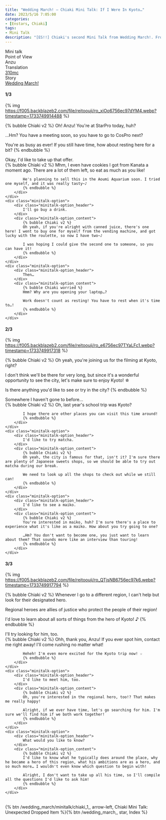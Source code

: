 ```yaml
---
title: "Wedding March! – Chiaki Mini Talk: If I Were In Kyoto…"
date: 2023/5/16 7:05:00
categories:
- [Enstars, Chiaki]
tags:
- Mini Talk
description: "[ES!!] Chiaki's second Mini Talk from Wedding March!. From Anzu's POV."
---
```

<div class="three-wrapper" style="--storyColor:#5ac189;--storyColor-rgb:90,193,137;--storyColor-h:147.4;--storyColor-s:45.4%;--storyColor-l:55.5%;">
    <div class="info-area">
        <div class="info">
            <div class="info-item characters">
                <div class="label">
                    Mini talk
                </div>
                <div class="value">
								<a href="/categories/Enstars/Chiaki" character="Chiaki"></a>
                </div>
            </div>
            <div class="info-item one">
                <div class="label">
                    Point of View
                </div>
                <div class="value">
                    Anzu
                </div>
            </div>
            <div class="info-item two">
                <div class="label">
                    Translation
                </div>
                <div class="value">
                    <a href="/about">310mc</a>
                </div>
            </div>
            <div class="info-item three">
                <div class="label">
                   Story
                </div>
                <div class="value">
                    <a href="/wedding_march">Wedding March!</a>
                </div>
            </div>
        </div>
    </div>
</div>

<!-- more -->

#### <div mt="rare"></div> 1/3

{% img https://f005.backblazeb2.com/file/reitoouji/ro_xiOo6756ec97dYM4.webp?timestamp=1733749914488 %}

{% bubble Chiaki v2 %}
Oh! Anzu! You're at StarPro today, huh?

…Hm? You have a meeting soon, so you have to go to CosPro next?

You're as busy as ever! If you still have time, how about resting here for a bit?
{% endbubble %}

<div class="minitalk" character="Anzu">
    <div class="minitalk-option">
        <div class="minitalk-option_header">
            Okay, I'd like to take up that offer.
        </div>
        <div class="minitalk-option_content">
            {% bubble Chiaki v2 %}
            Mhm, I even have cookies I got from Kanata a moment ago. There are a lot of them left, so eat as much as you like!

            He's planning to sell this in the Aoumi Aquarium soon. I tried one myself, and it was really tasty~♪
			{% endbubble %}
        </div>
    </div>
    <div class="minitalk-option">
        <div class="minitalk-option_header">
            I'll go buy a drink.
        </div>
        <div class="minitalk-option_content">
            {% bubble Chiaki v2 %}
            Oh yeah, if you're alright with canned juice, there's one here! I went to buy one for myself from the vending machine, and got lucky with the roulette, so now I have two~♪

            I was hoping I could give the second one to someone, so you can have it!
			{% endbubble %}
        </div>
    </div>
    <div class="minitalk-option">
        <div class="minitalk-option_header">
            Then…
        </div>
        <div class="minitalk-option_content">
            {% bubble Chiaki worried %}
            Hmm? Why are you opening your laptop…?

            Work doesn't count as resting! You have to rest when it's time to…!
			{% endbubble %}
        </div>
    </div>
</div>

#### <div mt="rare"></div> 2/3

{% img https://f005.backblazeb2.com/file/reitoouji/ro_e6756ec97TYaLFc1.webp?timestamp=1733749917318 %}

{% bubble Chiaki v2 %}
Oh yeah, you're joining us for the filming at Kyoto, right?

I don't think we'll be there for very long, but since it's a wonderful opportunity to see the city, let's make sure to enjoy Kyoto! ☆

Is there anything you'd like to see or try in the city?
{% endbubble %}

<div class="minitalk" character="Anzu">
    <div class="minitalk-option">
        <div class="minitalk-option_header">
            Somewhere I haven't gone to before…
        </div>
        <div class="minitalk-option_content">
            {% bubble Chiaki v2 %}
            Oh, last year's school trip was Kyoto?

            I hope there are other places you can visit this time around!
			{% endbubble %}
        </div>
    </div>
    <div class="minitalk-option">
        <div class="minitalk-option_header">
            I'd like to try matcha.
        </div>
        <div class="minitalk-option_content">
            {% bubble Chiaki v2 %}
            Oh yeah, the city is famous for that, isn't it? I'm sure there are plenty of Japanese sweets shops, so we should be able to try out matcha during our break.

            We need to look up all the shops to check out while we still can!
			{% endbubble %}
        </div>
    </div>
    <div class="minitalk-option">
        <div class="minitalk-option_header">
            I'd like to see a maiko.
        </div>
        <div class="minitalk-option_content">
            {% bubble Chiaki v2 %}
            You're interested in maiko, huh? I'm sure there's a place to experience what it's like as a maiko. How about you try going to one?

            …Hm? You don't want to become one, you just want to learn about them? That sounds more like an interview than touring!
			{% endbubble %}
        </div>
    </div>
</div>

#### <div mt="rare"></div> 3/3

{% img https://f005.backblazeb2.com/file/reitoouji/ro_QTjsNB6756ec97k6.webp?timestamp=1733749917794 %}

{% bubble Chiaki v2 %}
Whenever I go to a different region, I can't help but look for their designated hero.

Regional heroes are allies of justice who protect the people of their region!

I'd love to learn about all sorts of things from the hero of Kyoto! ♪
{% endbubble %}

<div class="minitalk" character="Anzu">
    <div class="minitalk-option">
        <div class="minitalk-option_header">
          I'll try looking for him, too.
        </div>
        <div class="minitalk-option_content">
            {% bubble Chiaki v2 %}
            Ohh, thank you, Anzu! If you ever spot him, contact me right away! I'll come rushing no matter what!

            Heheh! I'm even more excited for the Kyoto trip now! ☆
			{% endbubble %}
        </div>
    </div>
    <div class="minitalk-option">
        <div class="minitalk-option_header">
            I'd like to meet him, too.
        </div>
        <div class="minitalk-option_content">
            {% bubble Chiaki v2 %}
            Oh, you're interested in the regional hero, too!? That makes me really happy!

            Alright, if we ever have time, let's go searching for him. I'm sure we'll find him if we both work together!
			{% endbubble %}
        </div>
    </div>
    <div class="minitalk-option">
        <div class="minitalk-option_header">
            What would you like to know?
        </div>
        <div class="minitalk-option_content">
            {% bubble Chiaki v2 %}
            I'd like to know what he typically does around the place, why he became a hero of this region, what his ambitions are as a hero, and so much more… I wouldn't even know which question to begin with!

            Alright, I don't want to take up all his time, so I'll compile all the questions I'd like to ask him!
			{% endbubble %}
        </div>
    </div>
</div>
<br>
<div toc>{% btn /wedding_march/minitalk/chiaki_1,, arrow-left, Chiaki Mini Talk: Unexpected Dropped Item %}{% btn /wedding_march,, star, Index %}</div>
